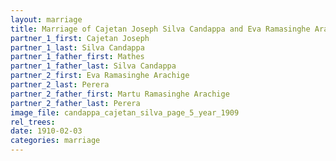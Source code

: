 ```yaml
---
layout: marriage
title: Marriage of Cajetan Joseph Silva Candappa and Eva Ramasinghe Arachige Perera
partner_1_first: Cajetan Joseph
partner_1_last: Silva Candappa
partner_1_father_first: Mathes
partner_1_father_last: Silva Candappa
partner_2_first: Eva Ramasinghe Arachige
partner_2_last: Perera
partner_2_father_first: Martu Ramasinghe Arachige
partner_2_father_last: Perera
image_file: candappa_cajetan_silva_page_5_year_1909
rel_trees:
date: 1910-02-03
categories: marriage
---
```


